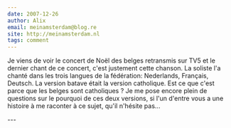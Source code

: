 ```yaml
---
date: 2007-12-26
author: Alix
email: meinamsterdam@blog.re
site: http://meinamsterdam.nl
tags: comment
---
```


<p>
Je viens de voir le concert de Noël des belges retransmis sur TV5 et le dernier chant de ce concert, c'est justement cette chanson. La soliste l'a chanté dans les trois langues de la fédération: Nederlands, Français, Deutsch. La version batave était la version catholique. Est ce que c'est parce que les belges sont catholiques ? Je me pose encore plein de questions sur le pourquoi de ces deux versions, si l'un d'entre vous a une histoire à me raconter à ce sujet, qu'il n'hésite pas...
</p>
---